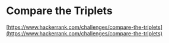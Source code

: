 # Compare the Triplets
[https://www.hackerrank.com/challenges/compare-the-triplets](https://www.hackerrank.com/challenges/compare-the-triplets)
